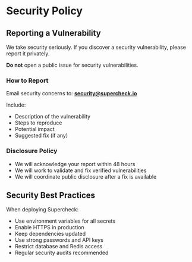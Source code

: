 # Security Policy

## Reporting a Vulnerability

We take security seriously. If you discover a security vulnerability, please report it privately.

**Do not** open a public issue for security vulnerabilities.

### How to Report

Email security concerns to: **security@supercheck.io**

Include:

- Description of the vulnerability
- Steps to reproduce
- Potential impact
- Suggested fix (if any)

### Disclosure Policy

- We will acknowledge your report within 48 hours
- We will work to validate and fix verified vulnerabilities
- We will coordinate public disclosure after a fix is available

## Security Best Practices

When deploying Supercheck:

- Use environment variables for all secrets
- Enable HTTPS in production
- Keep dependencies updated
- Use strong passwords and API keys
- Restrict database and Redis access
- Regular security audits recommended
